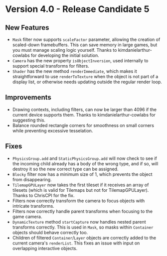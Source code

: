 # Version 4.0 - Release Candidate 5

## New Features

- `Mask` filter now supports `scaleFactor` parameter, allowing the creation of scaled-down framebuffers. This can save memory in large games, but you must manage scaling logic yourself. Thanks to kimdanielarthur-cowlabs for developing the initial solution.
- `Camera` has the new property `isObjectInversion`, used internally to support special transforms for filters.
- `Shader` has the new method `renderImmediate`, which makes it straightforward to use `renderToTexture` when the object is not part of a display list, or otherwise needs updating outside the regular render loop.

## Improvements

- Drawing contexts, including filters, can now be larger than 4096 if the current device supports them. Thanks to kimdanielarthur-cowlabs for suggesting this.
- Balance rounded rectangle corners for smoothness on small corners while preventing excessive tesselation.

## Fixes

- `PhysicsGroup.add` and `StaticPhysicsGroup.add` will now check to see if the incoming child already has a body of the wrong type, and if so, will destroy it so the new correct type can be assigned.
- `Blocky` filter now has a minimum size of 1, which prevents the object from disappearing.
- `TilemapGPULayer` now takes the first tileset if it receives an array of tilesets (which is valid for Tilemaps but not for TilemapGPULayer). Thanks to ChrisCPI for the fix.
- Filters now correctly transform the camera to focus objects with intricate transforms.
- Filters now correctly handle parent transforms when focusing to the game camera.
- `DynamicTexture` method `startCapture` now handles nested parent transforms correctly. This is used in `Mask`, so masks within `Container` objects should behave correctly too.
- Children of filtered `Container`/`Layer` objects are correctly added to the current camera's `renderList`. This fixes an issue with input on overlapping interactive objects.
